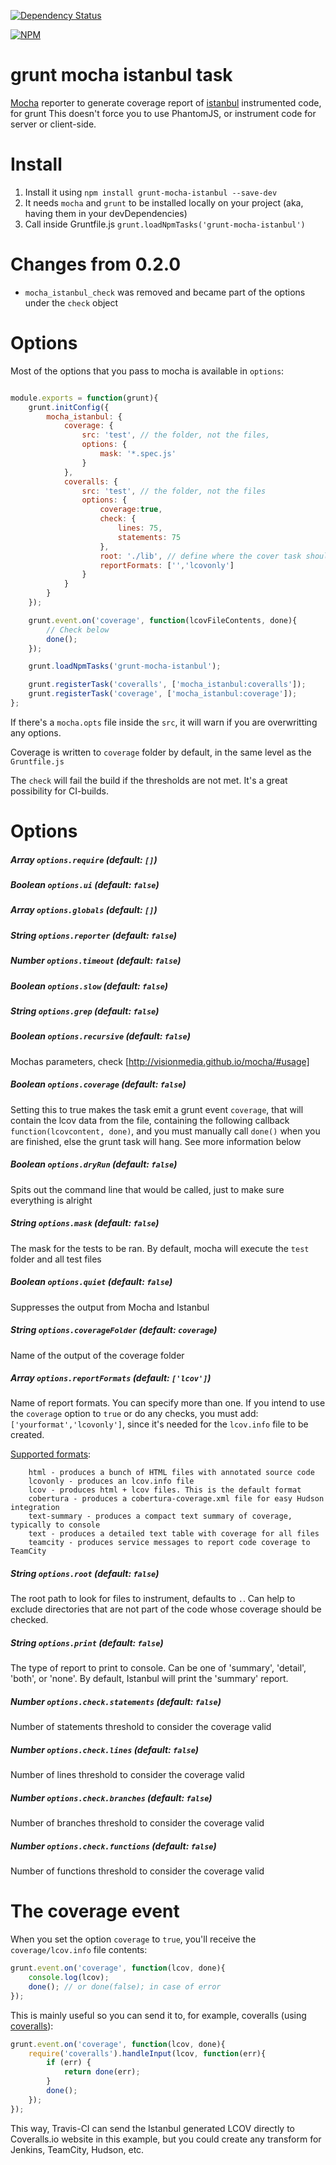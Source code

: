 [![Dependency Status](https://david-dm.org/pocesar/grunt-mocha-istanbul.png?theme=shields.io)](https://david-dm.org/pocesar/grunt-mocha-istanbul)

[![NPM](https://nodei.co/npm/grunt-mocha-istanbul.png?downloads=true&stars=true)](https://nodei.co/npm/grunt-mocha-istanbul/)

grunt mocha istanbul task
==============

[Mocha](http://visionmedia.github.com/mocha/) reporter to generate coverage report of [istanbul](http://gotwarlost.github.com/istanbul/) instrumented code, for grunt
This doesn't force you to use PhantomJS, or instrument code for server or client-side.

Install
==============

1. Install it using `npm install grunt-mocha-istanbul --save-dev`
2. It needs `mocha` and `grunt` to be installed locally on your project (aka, having them in your devDependencies)
3. Call inside Gruntfile.js `grunt.loadNpmTasks('grunt-mocha-istanbul')`

Changes from 0.2.0
==============

* `mocha_istanbul_check` was removed and became part of the options under the `check` object


Options
==============

Most of the options that you pass to mocha is available in `options`:

```js

module.exports = function(grunt){
    grunt.initConfig({
        mocha_istanbul: {
            coverage: {
                src: 'test', // the folder, not the files,
                options: {
                    mask: '*.spec.js'
                }
            },
            coveralls: {
                src: 'test', // the folder, not the files
                options: {
                    coverage:true,
                    check: {
                        lines: 75,
                        statements: 75
                    },
                    root: './lib', // define where the cover task should consider the root of libraries that are covered by tests
                    reportFormats: ['','lcovonly']
                }
            }
        }
    });

    grunt.event.on('coverage', function(lcovFileContents, done){
        // Check below
        done();
    });

    grunt.loadNpmTasks('grunt-mocha-istanbul');

    grunt.registerTask('coveralls', ['mocha_istanbul:coveralls']);
    grunt.registerTask('coverage', ['mocha_istanbul:coverage']);
};
```

If there's a `mocha.opts` file inside the `src`, it will warn if you are overwritting any options.

Coverage is written to `coverage` folder by default, in the same level as the `Gruntfile.js`

The `check` will fail the build if the thresholds are not met. It's a great possibility for CI-builds.

Options
==============

##### _Array_ `options.require` (default: `[]`)
##### _Boolean_ `options.ui` (default: `false`)
##### _Array_ `options.globals` (default: `[]`)
##### _String_ `options.reporter` (default: `false`)
##### _Number_ `options.timeout` (default: `false`)
##### _Boolean_ `options.slow` (default: `false`)
##### _String_ `options.grep` (default: `false`)
##### _Boolean_ `options.recursive` (default: `false`)

Mochas parameters, check [http://visionmedia.github.io/mocha/#usage]

##### _Boolean_ `options.coverage` (default: `false`)

Setting this to true makes the task emit a grunt event `coverage`, that will contain the lcov data from
the file, containing the following callback `function(lcovcontent, done)`, and you must manually call
`done()` when you are finished, else the grunt task will hang. See more information below

##### _Boolean_ `options.dryRun` (default: `false`)

Spits out the command line that would be called, just to make sure everything is alright

##### _String_ `options.mask` (default: `false`)

The mask for the tests to be ran. By default, mocha will execute the `test` folder and all test files

##### _Boolean_ `options.quiet` (default: `false`)

Suppresses the output from Mocha and Istanbul

##### _String_ `options.coverageFolder` (default: `coverage`)

Name of the output of the coverage folder

##### _Array_ `options.reportFormats` (default: `['lcov']`)

Name of report formats. You can specify more than one. If you intend to use the `coverage` option to
`true` or do any checks, you must add: `['yourformat','lcovonly']`, since it's needed for the `lcov.info`
file to be created.

[Supported formats](https://github.com/gotwarlost/istanbul#the-report-command):

```
    html - produces a bunch of HTML files with annotated source code
    lcovonly - produces an lcov.info file
    lcov - produces html + lcov files. This is the default format
    cobertura - produces a cobertura-coverage.xml file for easy Hudson integration
    text-summary - produces a compact text summary of coverage, typically to console
    text - produces a detailed text table with coverage for all files
    teamcity - produces service messages to report code coverage to TeamCity
```

##### _String_ `options.root` (default: `false`)

The root path to look for files to instrument, defaults to `.`. Can help to exclude directories that are not
part of the code whose coverage should be checked.

##### _String_ `options.print` (default: `false`)

The type of report to print to console. Can be one of 'summary', 'detail', 'both', or 'none'. By
default, Istanbul will print the 'summary' report.

##### _Number_ `options.check.statements` (default: `false`)

Number of statements threshold to consider the coverage valid

##### _Number_ `options.check.lines` (default: `false`)

Number of lines threshold to consider the coverage valid

##### _Number_ `options.check.branches` (default: `false`)

Number of branches threshold to consider the coverage valid

##### _Number_ `options.check.functions` (default: `false`)

Number of functions threshold to consider the coverage valid

The coverage event
==============

When you set the option `coverage` to `true`, you'll receive the `coverage/lcov.info` file contents:

```js
grunt.event.on('coverage', function(lcov, done){
    console.log(lcov);
    done(); // or done(false); in case of error
});
```

This is mainly useful so you can send it to, for example, coveralls (using [coveralls](https://github.com/cainus/node-coveralls)):

```js
grunt.event.on('coverage', function(lcov, done){
    require('coveralls').handleInput(lcov, function(err){
        if (err) {
            return done(err);
        }
        done();
    });
});
```

This way, Travis-CI can send the Istanbul generated LCOV directly to Coveralls.io website in this example, but you could
create any transform for Jenkins, TeamCity, Hudson, etc.
